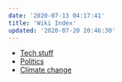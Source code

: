 ```yaml
---
date: '2020-07-13 04:17:41'
title: 'Wiki Index'
updated: '2020-07-20 20:46:30'
---
```

* [Tech stuff](/Tech-stuff)
* [Politics](/Politics)
* [Climate change](/Climate-change)
